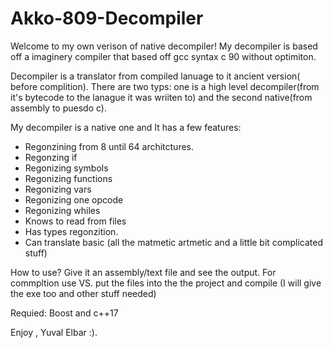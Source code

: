 # Akko-809-Decompiler
Welcome to my own verison of native decompiler!
My decompiler is based off a imaginery compiler that based off 
gcc syntax c 90 without optimiton.

Decompiler is a translator from compiled lanuage to it ancient  version( before
complition).
There are two typs: one is a high level decompiler(from it's bytecode to the
lanague it was wriiten to) and the second native(from assembly to puesdo c).

My decompiler is a native one and It has a few features:
*  Regonzining  from 8 until 64 architctures.
*  Regonzing if
*  Regonizing symbols
*  Regonizing functions
*  Regonizing vars
*  Regonizing one opcode
*  Regonizing whiles
*  Knows to read from files
*  Has types regonzition.
*  Can translate basic (all the matmetic artmetic and a little bit complicated stuff)

How to use?
Give it an assembly/text file and see the output.
For commpltion use VS. put the files into the the project and compile
(I will give the  exe too and other stuff needed)

Requied:
 Boost  and  c++17 

Enjoy , Yuval Elbar :).

